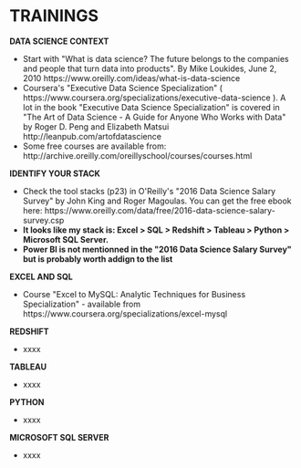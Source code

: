 # TRAININGS


<b>DATA SCIENCE CONTEXT</b>
<ul>
<li>Start with "What is data science? The future belongs to the companies and people that turn data into products". By Mike Loukides, June 2, 2010 https://www.oreilly.com/ideas/what-is-data-science</li>


<li>Coursera's "Executive Data Science Specialization" ( https://www.coursera.org/specializations/executive-data-science ). A lot in the book "Executive Data Science Specialization"  is covered in "The Art of Data Science - A Guide for Anyone Who Works with Data" by Roger D. Peng and Elizabeth Matsui http://leanpub.com/artofdatascience</li>


<li>Some free courses are available from: http://archive.oreilly.com/oreillyschool/courses/courses.html</li>
</ul>

<b>IDENTIFY YOUR STACK</b>
<ul>
<li>Check the tool stacks (p23) in O'Reilly's "2016 Data Science Salary Survey" by John King and Roger Magoulas. You can get the free ebook here: https://www.oreilly.com/data/free/2016-data-science-salary-survey.csp  </li>

<li><b>It looks like my stack is: Excel > SQL > Redshift > Tableau > Python > Microsoft SQL Server.</b> </li>

<li><b>Power BI is not mentionned in the "2016 Data Science Salary Survey"  but is probably worth addign to the list</b> </li>
</ul>

<b>EXCEL AND SQL</b>
<ul>
<li>Course "Excel to MySQL: Analytic Techniques for Business Specialization" - available from https://www.coursera.org/specializations/excel-mysql  </li>
</ul>

<b>REDSHIFT</b>
<ul>
<li> xxxx </li>
</ul>

<b>TABLEAU</b>
<ul>
<li> xxxx </li>
</ul>

<b>PYTHON</b>
<ul>
<li> xxxx </li>
</ul>

<b>MICROSOFT SQL SERVER</b>
<ul>
<li> xxxx </li>
</ul>





